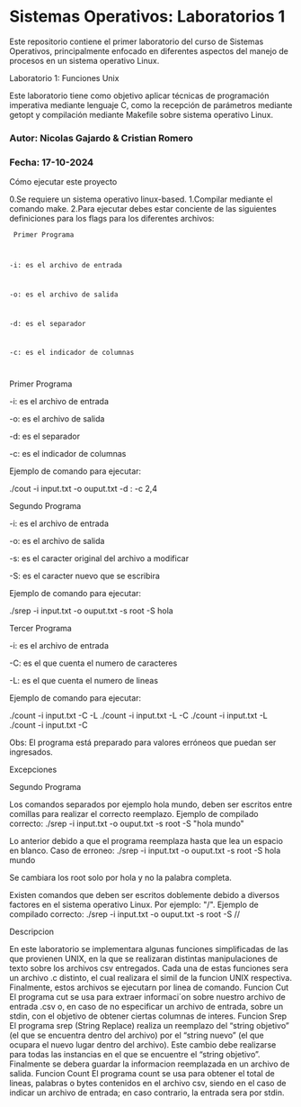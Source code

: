 <h1>Sistemas Operativos: Laboratorios 1</h1>

Este repositorio contiene el primer laboratorio del curso de Sistemas Operativos, principalmente enfocado en diferentes aspectos del manejo de procesos en un sistema operativo Linux.

Laboratorio 1: Funciones Unix

Este laboratorio tiene como objetivo aplicar técnicas de programación imperativa mediante lenguaje C, como la recepción de parámetros mediante getopt y compilación mediante Makefile sobre sistema operativo Linux.

<h3>Autor: Nicolas Gajardo & Cristian Romero</h3>

<h3>Fecha: 17-10-2024</h3>

Cómo ejecutar este proyecto

0.Se requiere un sistema operativo linux-based.
1.Compilar mediante el comando make.
2.Para ejecutar debes estar conciente de las siguientes definiciones para los flags para los diferentes archivos:

<code>  Primer Programa 

-i: es el archivo de entrada 
 
-o: es el archivo de salida

-d: es el separador
 
-c: es el indicador de columnas

</code>

Primer Programa

-i: es el archivo de entrada 
 
-o: es el archivo de salida

-d: es el separador
 
-c: es el indicador de columnas

Ejemplo de comando para ejecutar:

./cout -i input.txt -o ouput.txt -d : -c 2,4

Segundo Programa

-i: es el archivo de entrada 
 
-o: es el archivo de salida

-s: es el caracter original del archivo a modificar
 
-S: es el caracter nuevo que se escribira

Ejemplo de comando para ejecutar:

./srep -i input.txt -o ouput.txt -s root -S hola

Tercer Programa

-i: es el archivo de entrada 
 
-C: es el que cuenta el numero de caracteres
 
-L: es el que cuenta el numero de lineas

Ejemplo de comando para ejecutar:

./count -i input.txt -C -L
./count -i input.txt -L -C
./count -i input.txt -L
./count -i input.txt -C

Obs: El programa está preparado para valores erróneos que puedan ser ingresados.

Excepciones

Segundo Programa

Los comandos separados por ejemplo hola mundo, deben ser escritos entre comillas para realizar el correcto reemplazo.
Ejemplo de compilado correcto:
./srep -i input.txt -o ouput.txt -s root -S "hola mundo"

Lo anterior debido a que el programa reemplaza hasta que lea un espacio en blanco.
Caso de erroneo:
./srep -i input.txt -o ouput.txt -s root -S hola mundo

Se cambiara los root solo por hola y no la palabra completa.

Existen comandos que deben ser escritos doblemente debido a diversos factores en el sistema operativo Linux. Por ejemplo:
"/".
Ejemplo de compilado correcto:
./srep -i input.txt -o ouput.txt -s root -S //

Descripcion

En este laboratorio se implementara algunas funciones simplificadas de las que provienen UNIX, en la que se realizaran distintas manipulaciones de texto sobre los archivos csv entregados. Cada una de estas funciones sera un archivo .c distinto, el cual realizara el simil de la funcion UNIX respectiva. Finalmente, estos archivos se ejecutarn por linea de comando.
Funcion Cut
El programa cut se usa para extraer informaci´on sobre nuestro archivo de entrada .csv o, en caso de no especificar un archivo de entrada, sobre un stdin, con el objetivo de obtener ciertas columnas
de interes.
Funcion Srep
El programa srep (String Replace) realiza un reemplazo del “string objetivo” (el que se encuentra dentro del archivo) por el “string nuevo” (el que ocupara el nuevo lugar dentro del archivo). Este cambio debe realizarse para todas las instancias en el que se encuentre el “string objetivo”. Finalmente se debera guardar la informacion reemplazada en un archivo de salida.
Funcion Count
El programa count se usa para obtener el total de lineas, palabras o bytes contenidos en el archivo csv, siendo en el caso de indicar un archivo de entrada; en caso contrario, la entrada sera por stdin.
